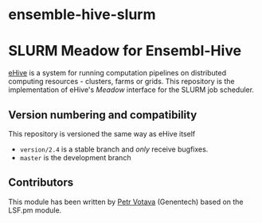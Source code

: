 # ensemble-hive-slurm
SLURM Meadow for Ensembl-Hive
=============================


[eHive](https://travis-ci.org/Ensembl/ensembl-hive) is a system for running computation pipelines on distributed computing resources - clusters, farms or grids.
This repository is the implementation of eHive's _Meadow_ interface for the SLURM job scheduler.


Version numbering and compatibility
-----------------------------------

This repository is versioned the same way as eHive itself
* `version/2.4` is a stable branch and _only_ receive bugfixes.
* `master` is the development branch

Contributors
------------

This module has been written by [Petr Votava](https://github.com/votavap) (Genentech) based on the LSF.pm module. 

